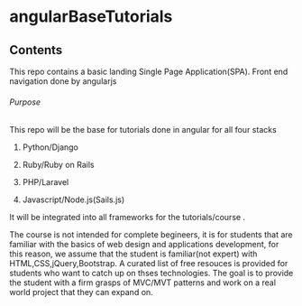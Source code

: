 # angularBaseTutorials

## Contents

This repo contains a basic landing Single Page Application(SPA).
Front end navigation done by angularjs

###### Purpose

This repo will be the base for tutorials done in angular for all four stacks

1.	Python/Django

2.	Ruby/Ruby on Rails

3.	PHP/Laravel

4.	Javascript/Node.js(Sails.js)

It will be integrated into all frameworks for the tutorials/course .

The course is not intended for complete begineers, it is for students that are familiar with the basics of web design and applications development, for this reason, we assume that the student is familiar(not expert) with HTML,CSS,jQuery,Bootstrap. A curated list of free resouces is provided for students who want to catch up on thses technologies. The  goal is to provide the student with a firm grasps of MVC/MVT patterns and work on a real world project that they can expand on. 
